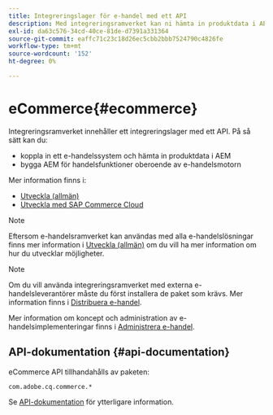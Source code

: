 ```yaml
---
title: Integreringslager för e-handel med ett API
description: Med integreringsramverket kan ni hämta in produktdata i AEM och bygga AEM komponenter för handelsfunktioner.
exl-id: da63c576-34cd-40ce-81de-d7391a331364
source-git-commit: eaffc71c23c18d26ec5cbb2bbb7524790c4826fe
workflow-type: tm+mt
source-wordcount: '152'
ht-degree: 0%

---
```


# eCommerce{#ecommerce}

Integreringsramverket innehåller ett integreringslager med ett API. På så sätt kan du:

* koppla in ett e-handelssystem och hämta in produktdata i AEM
* bygga AEM för handelsfunktioner oberoende av e-handelsmotorn

Mer information finns i:

* [Utveckla (allmän)](/help/commerce/cif-classic/developing/generic.md)
* [Utveckla med SAP Commerce Cloud](/help/commerce/cif-classic/developing/sap-commerce-cloud.md)

>[!NOTE]
>
>Eftersom e-handelsramverket kan användas med alla e-handelslösningar finns mer information i [Utveckla (allmän)](/help/commerce/cif-classic/developing/generic.md) om du vill ha mer information om hur du utvecklar möjligheter.

>[!NOTE]
>
>Om du vill använda integreringsramverket med externa e-handelsleverantörer måste du först installera de paket som krävs. Mer information finns i [Distribuera e-handel](/help/commerce/cif-classic/deploying/ecommerce.md).
>
>Mer information om koncept och administration av e-handelsimplementeringar finns i [Administrera e-handel](/help/commerce/cif-classic/administering/ecommerce.md).

## API-dokumentation {#api-documentation}

eCommerce API tillhandahålls av paketen:

`com.adobe.cq.commerce.*`

Se [API-dokumentation](https://helpx.adobe.com/experience-manager/6-5/sites/developing/using/reference-materials/javadoc/index.html) för ytterligare information.
